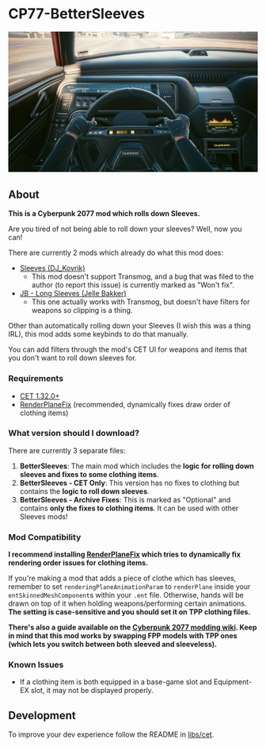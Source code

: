 # CP77-BetterSleeves

![](preview.png)

## About

**This is a Cyberpunk 2077 mod which rolls down Sleeves.**

Are you tired of not being able to roll down your sleeves? Well, now you can!

There are currently 2 mods which already do what this mod does:
- [Sleeves (DJ_Kovrik)](https://www.nexusmods.com/cyberpunk2077/mods/3309)
  - This mod doesn't support Transmog, and a bug that was filed to the author (to report this issue) is currently marked as "Won't fix".
- [JB - Long Sleeves (Jelle Bakker)](https://www.nexusmods.com/cyberpunk2077/mods/987)
  - This one actually works with Transmog, but doesn't have filters for weapons so clipping is a thing.

Other than automatically rolling down your Sleeves (I wish this was a thing IRL), this mod adds some keybinds to do that manually.

You can add filters through the mod's CET UI for weapons and items that you don't want to roll down sleeves for.

### Requirements

- [CET 1.32.0+](https://github.com/yamashi/CyberEngineTweaks)
- [RenderPlaneFix](https://github.com/Marco4413/CP77-RenderPlaneFix) (recommended, dynamically fixes draw order of clothing items)

### What version should I download?

There are currently 3 separate files:
1. **BetterSleeves**: The main mod which includes the **logic for rolling down sleeves and fixes to some clothing items**.
2. **BetterSleeves - CET Only**: This version has no fixes to clothing but contains the **logic to roll down sleeves**.
3. **BetterSleeves - Archive Fixes**: This is marked as "Optional" and contains **only the fixes to clothing items**. It can be used with other Sleeves mods!

### Mod Compatibility

**I recommend installing [RenderPlaneFix](https://github.com/Marco4413/CP77-RenderPlaneFix) which tries to dynamically fix rendering order issues for clothing items.**

If you're making a mod that adds a piece of clothe which has sleeves, remember to set `renderingPlaneAnimationParam` to `renderPlane`
inside your `entSkinnedMeshComponent`s within your `.ent` file. Otherwise, hands will be drawn on top of it when holding weapons/performing
certain animations.
**The setting is case-sensitive and you should set it on TPP clothing files.**

**There's also a guide available on the [Cyberpunk 2077 modding wiki](https://wiki.redmodding.org/cyberpunk-2077-modding/for-mod-creators/modding-guides/items-equipment/first-person-perspective-fixes#problem-1-your-sleeves-render-behind-your-arms).
Keep in mind that this mod works by swapping FPP models with TPP ones (which lets you switch between both sleeved and sleeveless).**

### Known Issues

- If a clothing item is both equipped in a base-game slot and Equipment-EX slot, it may not be displayed properly.

## Development

To improve your dev experience follow the README in [libs/cet](libs/cet).
